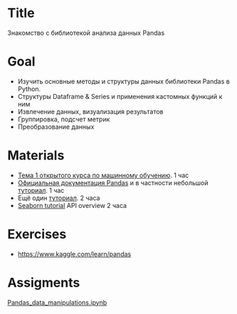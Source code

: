 # Title
Знакомство с библиотекой анализа данных Pandas
# Goal
- Изучить основные методы и структуры данных библиотеки Pandas в Python. 
- Структуры Dataframe & Series и применения кастомных функций к ним  
- Извлечение данных, визуализация результатов  
- Группировка, подсчет метрик  
- Преобразование данных  

# Materials
- [Тема 1 открытого курса по машинному обучению](https://habr.com/ru/company/ods/blog/322626/). 1 час  
- [Официальная документация Pandas](https://pandas.pydata.org/pandas-docs/stable/index.html) и в частности небольшой [туториал](https://pandas.pydata.org/pandas-docs/stable/user_guide/10min.html). 1 час  
- Ещё один [туториал](https://www.freecodecamp.org/news/the-ultimate-guide-to-the-pandas-library-for-data-science-in-python/). 2 часа
- [Seaborn tutorial](https://seaborn.pydata.org/tutorial.html) API overview 2 часа 

# Exercises
- https://www.kaggle.com/learn/pandas

# Assigments
[Pandas_data_manipulations.ipynb](https://github.com/dr-leto/ml-intro/blob/2021/1_data_manipulations/Pandas_data_manipulations.ipynb)
